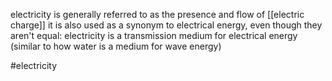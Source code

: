 electricity is generally referred to as the presence and flow of [[electric charge]]
it is also used as a synonym to electrical energy, even though they aren't equal:
electricity is a transmission medium for electrical energy (similar to how water is a medium for wave energy)

#electricity